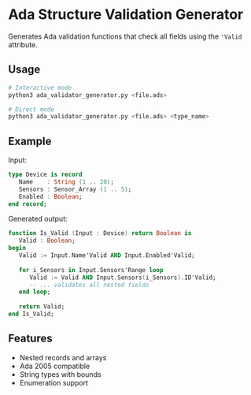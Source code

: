 # Ada Structure Validation Generator

Generates Ada validation functions that check all fields using the `'Valid` attribute.

## Usage

```bash
# Interactive mode
python3 ada_validator_generator.py <file.ads>

# Direct mode  
python3 ada_validator_generator.py <file.ads> <type_name>
```

## Example

Input:
```ada
type Device is record
   Name    : String (1 .. 20);
   Sensors : Sensor_Array (1 .. 5);
   Enabled : Boolean;
end record;
```

Generated output:
```ada
function Is_Valid (Input : Device) return Boolean is
   Valid : Boolean;
begin
   Valid := Input.Name'Valid AND Input.Enabled'Valid;
   
   for i_Sensors in Input.Sensors'Range loop
      Valid := Valid AND Input.Sensors(i_Sensors).ID'Valid;
      -- ... validates all nested fields
   end loop;
   
   return Valid;
end Is_Valid;
```

## Features

- Nested records and arrays
- Ada 2005 compatible  
- String types with bounds
- Enumeration support